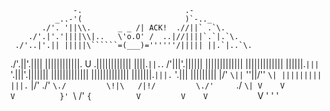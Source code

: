                   -.                       .-
              _..-'(                       )`-.._
           ./'. '||\\.      _ _ /| ACK!  .//||` .`\.
        ./'.|'.'||||\\|..   \'o.O' /  ..|//||||`.`|.`\.
     ./'..|'.|| |||||\``````=(___)=''''''/||||| ||.`|..`\.
   ./'.||'.|||| ||||||||||||.  U  .|||||||||||| ||||.`||.`\.
  /'|||'.|||||| |||||||||||||     ||||||||||||| ||||||.`|||`\
 '.|||'.||||||| |||||||||||||     ||||||||||||| |||||||.`|||.`
'.||| ||||||||| |/'   ``\||``     ''||/''   `\| ||||||||| |||.`
|/' \./'     `\./         \!|\   /|!/         \./'     `\./ `\|
V    V         V          }' `\ /' `{          V         V    V
`    `         `               V               '         '    '


